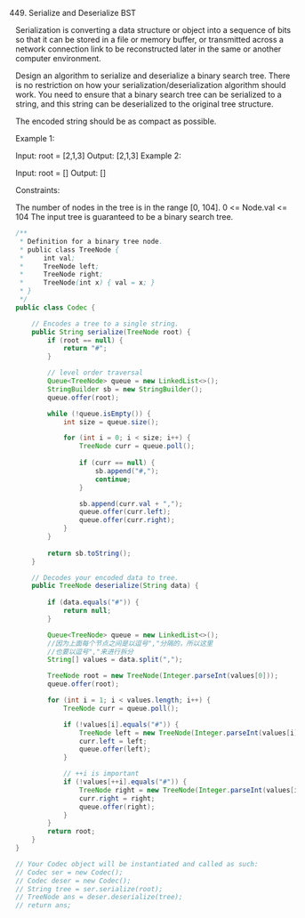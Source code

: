 449. Serialize and Deserialize BST

Serialization is converting a data structure or object into a sequence of bits so that it can be stored in a file or memory buffer, or transmitted across a network connection link to be reconstructed later in the same or another computer environment.

Design an algorithm to serialize and deserialize a binary search tree. There is no restriction on how your serialization/deserialization algorithm should work. You need to ensure that a binary search tree can be serialized to a string, and this string can be deserialized to the original tree structure.

The encoded string should be as compact as possible.

Example 1:

Input: root = [2,1,3]
Output: [2,1,3]
Example 2:

Input: root = []
Output: []


Constraints:

The number of nodes in the tree is in the range [0, 104].
0 <= Node.val <= 104
The input tree is guaranteed to be a binary search tree.

```java
/**
 * Definition for a binary tree node.
 * public class TreeNode {
 *     int val;
 *     TreeNode left;
 *     TreeNode right;
 *     TreeNode(int x) { val = x; }
 * }
 */
public class Codec {

    // Encodes a tree to a single string.
    public String serialize(TreeNode root) {
        if (root == null) {
            return "#";
        }

        // level order traversal
        Queue<TreeNode> queue = new LinkedList<>();
        StringBuilder sb = new StringBuilder();
        queue.offer(root);

        while (!queue.isEmpty()) {
            int size = queue.size();

            for (int i = 0; i < size; i++) {
                TreeNode curr = queue.poll();
                
                if (curr == null) {
                    sb.append("#,");
                    continue;
                }

                sb.append(curr.val + ",");
                queue.offer(curr.left);
                queue.offer(curr.right);
            }
        }
        
        return sb.toString();
    }

    // Decodes your encoded data to tree.
    public TreeNode deserialize(String data) {
        
        if (data.equals("#")) {
            return null;
        }

        Queue<TreeNode> queue = new LinkedList<>();
        //因为上面每个节点之间是以逗号","分隔的，所以这里
        //也要以逗号","来进行拆分
        String[] values = data.split(",");

        TreeNode root = new TreeNode(Integer.parseInt(values[0]));
        queue.offer(root);

        for (int i = 1; i < values.length; i++) {
            TreeNode curr = queue.poll();

            if (!values[i].equals("#")) {
                TreeNode left = new TreeNode(Integer.parseInt(values[i]));
                curr.left = left;
                queue.offer(left);
            }

            // ++i is important
            if (!values[++i].equals("#")) {
                TreeNode right = new TreeNode(Integer.parseInt(values[i]));
                curr.right = right;
                queue.offer(right);
            }
        }
        return root;
    }
}

// Your Codec object will be instantiated and called as such:
// Codec ser = new Codec();
// Codec deser = new Codec();
// String tree = ser.serialize(root);
// TreeNode ans = deser.deserialize(tree);
// return ans;
```

